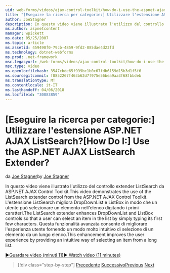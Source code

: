 ```yaml
---
uid: web-forms/videos/ajax-control-toolkit/how-do-i-use-the-aspnet-ajax-listsearch-extender
title: "[Eseguire la ricerca per categorie:] Utilizzare l'estensione ASP.NET AJAX ListSearch? | Microsoft Docs"
author: JoeStagner
description: In questo video viene illustrato l'utilizzo del controllo extender ListSearch da ASP.NET AJAX Control Toolkit. L'estensione ListSearch migliora DropDownList e L....
ms.author: aspnetcontent
manager: wpickett
ms.date: 05/25/2007
ms.topic: article
ms.assetid: 459490f0-79cb-4859-9fd2-885dae4d23fd
ms.technology: dotnet-webforms
ms.prod: .net-framework
msc.legacyurl: /web-forms/videos/ajax-control-toolkit/how-do-i-use-the-aspnet-ajax-listsearch-extender
msc.type: video
ms.openlocfilehash: 3547cbde65f999bc1b0c67fdb6159d15b3d1f5f6
ms.sourcegitcommit: f8852267f463b62d7f975e56bea9aa3f68fbbdeb
ms.translationtype: MT
ms.contentlocale: it-IT
ms.lasthandoff: 04/06/2018
ms.locfileid: "30883859"
---
```

<a name="how-do-i-use-the-aspnet-ajax-listsearch-extender"></a><span data-ttu-id="5e54a-105">[Eseguire la ricerca per categorie:] Utilizzare l'estensione ASP.NET AJAX ListSearch?</span><span class="sxs-lookup"><span data-stu-id="5e54a-105">[How Do I:] Use the ASP.NET AJAX ListSearch Extender?</span></span>
====================
<span data-ttu-id="5e54a-106">da [Joe Stagner](https://github.com/JoeStagner)</span><span class="sxs-lookup"><span data-stu-id="5e54a-106">by [Joe Stagner](https://github.com/JoeStagner)</span></span>

<span data-ttu-id="5e54a-107">In questo video viene illustrato l'utilizzo del controllo extender ListSearch da ASP.NET AJAX Control Toolkit.</span><span class="sxs-lookup"><span data-stu-id="5e54a-107">This video demonstrates the use of the ListSearch extender control from the ASP.NET AJAX Control Toolkit.</span></span> <span data-ttu-id="5e54a-108">L'estensione ListSearch migliora DropDownList e ListBox in modo che un utente può selezionare un elemento nell'elenco digitando i primi caratteri.</span><span class="sxs-lookup"><span data-stu-id="5e54a-108">The ListSearch extender enhances DropDownList and ListBox controls so that a user can select an item in the list by simply typing its first few characters.</span></span> <span data-ttu-id="5e54a-109">Questa funzionalità avanzata consente di migliorare l'esperienza utente fornendo un modo molto intuitivo di selezione di un elemento da un lungo elenco.</span><span class="sxs-lookup"><span data-stu-id="5e54a-109">This enhancement improves the user experience by providing an intuitive way of selecting an item from a long list.</span></span>

[<span data-ttu-id="5e54a-110">&#9654;Guardare video (minuti 11)</span><span class="sxs-lookup"><span data-stu-id="5e54a-110">&#9654; Watch video (11 minutes)</span></span>](https://channel9.msdn.com/Blogs/ASP-NET-Site-Videos/how-do-i-use-the-aspnet-ajax-listsearch-extender)

> [!div class="step-by-step"]
> <span data-ttu-id="5e54a-111">[Precedente](how-do-i-use-the-aspnet-ajax-nobot-control.md)
> [Successivo](how-do-i-use-the-pagingbulletedlist-extender-control.md)</span><span class="sxs-lookup"><span data-stu-id="5e54a-111">[Previous](how-do-i-use-the-aspnet-ajax-nobot-control.md)
[Next](how-do-i-use-the-pagingbulletedlist-extender-control.md)</span></span>
